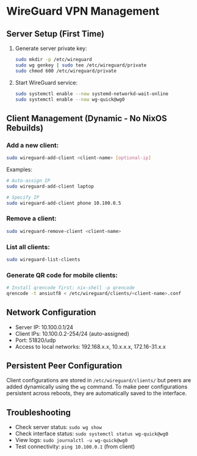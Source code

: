 
# WireGuard VPN Management

## Server Setup (First Time)

1. Generate server private key:
   ```bash
   sudo mkdir -p /etc/wireguard
   sudo wg genkey | sudo tee /etc/wireguard/private
   sudo chmod 600 /etc/wireguard/private
   ```

2. Start WireGuard service:
   ```bash
   sudo systemctl enable --now systemd-networkd-wait-online
   sudo systemctl enable --now wg-quick@wg0
   ```

## Client Management (Dynamic - No NixOS Rebuilds)

### Add a new client:
```bash
sudo wireguard-add-client <client-name> [optional-ip]
```

Examples:
```bash
# Auto-assign IP
sudo wireguard-add-client laptop

# Specify IP
sudo wireguard-add-client phone 10.100.0.5
```

### Remove a client:
```bash
sudo wireguard-remove-client <client-name>
```

### List all clients:
```bash
sudo wireguard-list-clients
```

### Generate QR code for mobile clients:
```bash
# Install qrencode first: nix-shell -p qrencode
qrencode -t ansiutf8 < /etc/wireguard/clients/<client-name>.conf
```

## Network Configuration

- Server IP: 10.100.0.1/24
- Client IPs: 10.100.0.2-254/24 (auto-assigned)
- Port: 51820/udp
- Access to local networks: 192.168.x.x, 10.x.x.x, 172.16-31.x.x

## Persistent Peer Configuration

Client configurations are stored in `/etc/wireguard/clients/` but peers
are added dynamically using the `wg` command. To make peer configurations
persistent across reboots, they are automatically saved to the interface.

## Troubleshooting

- Check server status: `sudo wg show`
- Check interface status: `sudo systemctl status wg-quick@wg0`
- View logs: `sudo journalctl -u wg-quick@wg0`
- Test connectivity: `ping 10.100.0.1` (from client)

